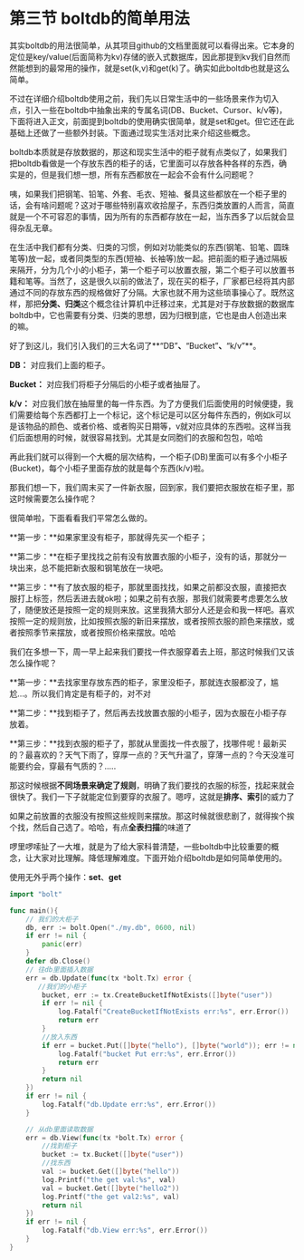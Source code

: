 # 第三节 boltdb的简单用法

其实boltdb的用法很简单，从其项目github的文档里面就可以看得出来。它本身的定位是key/value\(后面简称为kv\)存储的嵌入式数据库，因此那提到kv我们自然而然能想到的最常用的操作，就是set\(k,v\)和get\(k\)了。确实如此boltdb也就是这么简单。

不过在详细介绍boltdb使用之前，我们先以日常生活中的一些场景来作为切入点，引入一些在boltdb中抽象出来的专属名词\(DB、Bucket、Cursor、k/v等\)，下面将进入正文，前面提到boltdb的使用确实很简单，就是set和get。但它还在此基础上还做了一些额外封装。下面通过现实生活对比来介绍这些概念。

boltdb本质就是存放数据的，那这和现实生活中的柜子就有点类似了，如果我们把boltdb看做是一个存放东西的柜子的话，它里面可以存放各种各样的东西，确实是的，但是我们想一想，所有东西都放在一起会不会有什么问题呢？

咦，如果我们把钢笔、铅笔、外套、毛衣、短袖、餐具这些都放在一个柜子里的话，会有啥问题呢？这对于哪些特别喜欢收拾屋子，东西归类放置的人而言，简直就是一个不可容忍的事情，因为所有的东西都存放在一起，当东西多了以后就会显得杂乱无章。

在生活中我们都有分类、归类的习惯，例如对功能类似的东西\(钢笔、铅笔、圆珠笔等\)放一起，或者同类型的东西\(短袖、长袖等\)放一起。把前面的柜子通过隔板来隔开，分为几个小的小柜子，第一个柜子可以放置衣服，第二个柜子可以放置书籍和笔等。当然了，这是很久以前的做法了，现在买的柜子，厂家都已经将其内部通过不同的存放东西的规格做好了分隔。大家也就不用为这些琐事操心了。既然这样，那把**分类、归类**这个概念往计算机中迁移过来，尤其是对于存放数据的数据库boltdb中，它也需要有分类、归类的思想，因为归根到底，它也是由人创造出来的嘛。

好了到这儿，我们引入我们的三大名词了**“DB”**、**“Bucket”**、**“k/v”**。

**DB：** 对应我们上面的柜子。

**Bucket：** 对应我们将柜子分隔后的小柜子或者抽屉了。

**k/v：** 对应我们放在抽屉里的每一件东西。为了方便我们后面使用的时候便捷，我们需要给每个东西都打上一个标记，这个标记是可以区分每件东西的，例如k可以是该物品的颜色、或者价格、或者购买日期等，v就对应具体的东西啦。这样当我们后面想用的时候，就很容易找到。尤其是女同胞们的衣服和包包，哈哈

再此我们就可以得到一个大概的层次结构，一个柜子\(DB\)里面可以有多个小柜子\(Bucket\)，每个小柜子里面存放的就是每个东西\(k/v\)啦。

那我们想一下，我们周末买了一件新衣服，回到家，我们要把衣服放在柜子里，那这时候需要怎么操作呢？

很简单啦，下面看看我们平常怎么做的。

**第一步：**如果家里没有柜子，那就得先买一个柜子；

**第二步：**在柜子里找找之前有没有放置衣服的小柜子，没有的话，那就分一块出来，总不能把新衣服和钢笔放在一块吧。

**第三步：**有了放衣服的柜子，那就里面找找，如果之前都没衣服，直接把衣服打上标签，然后丢进去就ok啦；如果之前有衣服，那我们就需要考虑要怎么放了，随便放还是按照一定的规则来放。这里我猜大部分人还是会和我一样吧。喜欢按照一定的规则放，比如按照衣服的新旧来摆放，或者按照衣服的颜色来摆放，或者按照季节来摆放，或者按照价格来摆放。哈哈

我们在多想一下，周一早上起来我们要找一件衣服穿着去上班，那这时候我们又该怎么操作呢？

**第一步：**去找家里存放东西的柜子，家里没柜子，那就连衣服都没了，尴尬...。所以我们肯定是有柜子的，对不对

**第二步：**找到柜子了，然后再去找放置衣服的小柜子，因为衣服在小柜子存放着。

**第三步：**找到衣服的柜子了，那就从里面找一件衣服了，找哪件呢！最新买的？最喜欢的？天气下雨了，穿厚一点的？天气升温了，穿薄一点的？今天没准可能要约会，穿最有气质的？.....

那这时候根据**不同场景来确定了规则**，明确了我们要找的衣服的标签，找起来就会很快了。我们一下子就能定位到要穿的衣服了。嗯哼，这就是**排序、索引**的威力了

如果之前放置的衣服没有按照这些规则来摆放。那这时候就很悲剧了，就得挨个挨个找，然后自己选了。哈哈，有点**全表扫描**的味道了

啰里啰嗦扯了一大堆，就是为了给大家科普清楚，一些boltdb中比较重要的概念，让大家对比理解。降低理解难度。下面开始介绍boltdb是如何简单使用的。

使用无外乎两个操作：**set**、**get**

```go
import "bolt"

func main(){
    // 我们的大柜子
    db, err := bolt.Open("./my.db", 0600, nil)
    if err != nil {
        panic(err)
    }
    defer db.Close()
    // 往db里面插入数据
    err = db.Update(func(tx *bolt.Tx) error {
       //我们的小柜子
        bucket, err := tx.CreateBucketIfNotExists([]byte("user"))
        if err != nil {
            log.Fatalf("CreateBucketIfNotExists err:%s", err.Error())
            return err
        }
        //放入东西
        if err = bucket.Put([]byte("hello"), []byte("world")); err != nil {
            log.Fatalf("bucket Put err:%s", err.Error())
            return err
        }
        return nil
    })
    if err != nil {
        log.Fatalf("db.Update err:%s", err.Error())
    }

    // 从db里面读取数据
    err = db.View(func(tx *bolt.Tx) error {
        //找到柜子
        bucket := tx.Bucket([]byte("user"))
        //找东西
        val := bucket.Get([]byte("hello"))
        log.Printf("the get val:%s", val)
        val = bucket.Get([]byte("hello2"))
        log.Printf("the get val2:%s", val)
        return nil
    })
    if err != nil {
        log.Fatalf("db.View err:%s", err.Error())
    }
}
```

